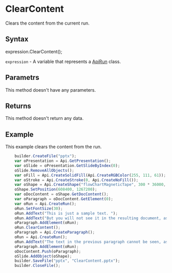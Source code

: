 # ClearContent

Clears the content from the current run.

## Syntax

expression.ClearContent();

`expression` - A variable that represents a [ApiRun](../ApiRun.md) class.

## Parametrs

This method doesn't have any parameters.

## Returns

This method doesn't return any data.

## Example

This example clears the content from the run.

```javascript
	builder.CreateFile("pptx");
	var oPresentation = Api.GetPresentation();
	var oSlide = oPresentation.GetSlideByIndex(0);
	oSlide.RemoveAllObjects();
	var oFill = Api.CreateSolidFill(Api.CreateRGBColor(255, 111, 61));
	var oStroke = Api.CreateStroke(0, Api.CreateNoFill());
	var oShape = Api.CreateShape("flowChartMagneticTape", 300 * 36000, 130 * 36000, oFill, oStroke);
	oShape.SetPosition(608400, 1267200);
	var oDocContent = oShape.GetDocContent();
	var oParagraph = oDocContent.GetElement(0);
	var oRun = Api.CreateRun();
	oRun.SetFontSize(30);
	oRun.AddText("This is just a sample text. ");
	oRun.AddText("But you will not see it in the resulting document, as it will be cleared.");
	oParagraph.AddElement(oRun);
	oRun.ClearContent();
	oParagraph = Api.CreateParagraph();
	oRun = Api.CreateRun();
	oRun.AddText("The text in the previous paragraph cannot be seen, as it has been cleared.");
	oParagraph.AddElement(oRun);
	oDocContent.Push(oParagraph);
	oSlide.AddObject(oShape);
	builder.SaveFile("pptx", "ClearContent.pptx");
	builder.CloseFile();
```